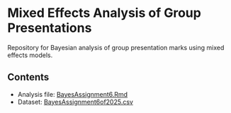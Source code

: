 # Mixed Effects Analysis of Group Presentations

Repository for Bayesian analysis of group presentation marks using mixed effects models.

## Contents
- Analysis file: [BayesAssignment6.Rmd](BayesAssignment6.Rmd)
- Dataset: [BayesAssignment6of2025.csv](BayesAssignment6of2025.csv)
